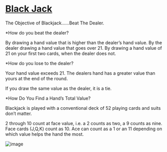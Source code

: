 # [Black Jack](https://youtu.be/bMYCWccL-3U)

The Objective of Blackjack......Beat The Dealer. 

*How do you beat the dealer?

  By drawing a hand value that is higher than the dealer’s hand value.
  By the dealer drawing a hand value that goes over 21.
  By drawing a hand value of 21 on your first two cards, when the dealer does not.

*How do you lose to the dealer? 

  Your hand value exceeds 21.
  The dealers hand has a greater value than yours at the end of the round.

  If you draw the same value as the dealer, it is a tie.

*How Do You Find a Hand’s Total Value?

  Blackjack is played with a conventional deck of 52 playing cards and suits don’t matter.

  2 through 10 count at face value, i.e. a 2 counts as two, a 9 counts as nine.
  Face cards (J,Q,K) count as 10.
  Ace can count as a 1 or an 11 depending on which value helps the hand the most.

![image](https://user-images.githubusercontent.com/105758399/201191967-a5b9c555-de34-480e-933b-adf60dce3d3b.png)

